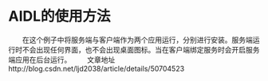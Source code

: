 # AIDL的使用方法
　　在这个例子中将服务端与客户端作为两个应用运行，分别进行安装。服务端运行时不会出现任何界面，也不会出现桌面图标。当在客户端绑定服务时会开启服务端应用在后台运行。
　　文章地址http://blog.csdn.net/ljd2038/article/details/50704523
